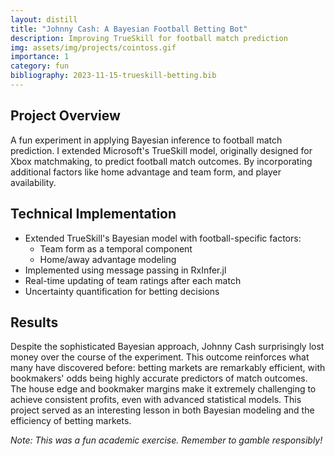 ```yaml
---
layout: distill
title: "Johnny Cash: A Bayesian Football Betting Bot"
description: Improving TrueSkill for football match prediction
img: assets/img/projects/cointoss.gif
importance: 1
category: fun
bibliography: 2023-11-15-trueskill-betting.bib
---
```


## Project Overview

A fun experiment in applying Bayesian inference to football match prediction. I extended Microsoft's TrueSkill <d-cite key="herbrich2007trueskill"></d-cite> model, originally designed for Xbox matchmaking, to predict football match outcomes. By incorporating additional factors like home advantage and team form, and player availability.

## Technical Implementation

- Extended TrueSkill's Bayesian model with football-specific factors:
  - Team form as a temporal component
  - Home/away advantage modeling
- Implemented using message passing in RxInfer.jl
- Real-time updating of team ratings after each match
- Uncertainty quantification for betting decisions

## Results

Despite the sophisticated Bayesian approach, Johnny Cash surprisingly lost money over the course of the experiment. This outcome reinforces what many have discovered before: betting markets are remarkably efficient, with bookmakers' odds being highly accurate predictors of match outcomes. The house edge and bookmaker margins make it extremely challenging to achieve consistent profits, even with advanced statistical models. This project served as an interesting lesson in both Bayesian modeling and the efficiency of betting markets.

_Note: This was a fun academic exercise. Remember to gamble responsibly!_
